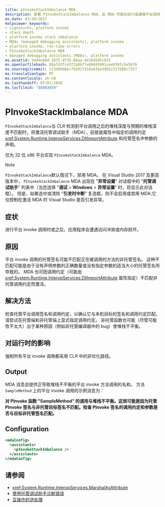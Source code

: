 ```yaml
---
title: pInvokeStackImbalance MDA
description: 查看 PInvokeStackImbalance MDA，此 MDA 可能在执行或遵循平台调用时在访问冲突或内存损坏期间被激活。
ms.date: 03/30/2017
helpviewer_keywords:
- signatures, platform invoke
- stack depth
- platform invoke stack imbalance
- MDAs (managed debugging assistants), platform invoke
- platform invoke, run-time errors
- PInvokeStackImbalance MDA
- managed debugging assistants (MDAs), platform invoke
ms.assetid: 34ddc6bd-1675-4f35-86aa-de1645d5c631
ms.openlocfilehash: 89afd3fce3f2a8bffe88d45991ceeb59fc5e5b76
ms.sourcegitcommit: c23d9666ec75b91741da43ee3d91c317d68c7327
ms.translationtype: MT
ms.contentlocale: zh-CN
ms.lasthandoff: 07/01/2020
ms.locfileid: "85803659"
---
```

# <a name="pinvokestackimbalance-mda"></a>PInvokeStackImbalance MDA

`PInvokeStackImbalance`当 CLR 检测到平台调用之后的堆栈深度与预期的堆栈深度不匹配时，将激活托管调试助手（MDA），前提是属性中指定的调用约定 <xref:System.Runtime.InteropServices.DllImportAttribute> 和托管签名中参数的声明。

仅为 32 位 x86 平台实现 `PInvokeStackImbalance` MDA。

> [!NOTE]
> `PInvokeStackImbalance`默认情况下，禁用 MDA。 在 Visual Studio 2017 及更高版本中， `PInvokeStackImbalance` MDA 出现在 "**异常设置**" 对话框中的 "**托管调试助手**" 列表中（当您选择 "**调试**  >  **Windows**  >  **异常设置**" 时，将显示此对话框）。 但是，如果选中或清除 "**引发时中断**" 复选框，则不会启用或禁用 MDA;它仅控制在激活 MDA 时 Visual Studio 是否引发异常。

## <a name="symptoms"></a>症状

进行平台 invoke 调用时或之后，应用程序会遭遇访问冲突或内存损坏。

## <a name="cause"></a>原因

平台 invoke 调用的托管签名可能不匹配正在被调用的方法的非托管签名。  这种不匹配可能是由于没有声明参数的正确数量或没有指定参数的适当大小的托管签名所导致的。  MDA 也可因调用约定（可能由 <xref:System.Runtime.InteropServices.DllImportAttribute> 属性指定）不匹配非托管调用约定而激活。

## <a name="resolution"></a>解决方法

检查托管平台调用签名和调用约定，以确认它与本机目标的签名和调用约定匹配。  请尝试在托管端和非托管端上显式指定调用约定。 非托管函数也可能（尽管可能性不太大）出于某种原因（例如非托管编译器中的 bug）使堆栈不平衡。

## <a name="effect-on-the-runtime"></a>对运行时的影响

强制所有平台 invoke 调用都采用 CLR 中的非优化路径。

## <a name="output"></a>Output

MDA 消息会提供正导致堆栈不平衡的平台 invoke 方法调用的名称。 方法 `SampleMethod` 上的平台 invoke 调用的示例消息为：

**对 PInvoke 函数 "SampleMethod" 的调用与堆栈不平衡。这很可能是因为托管 PInvoke 签名与非托管目标签名不匹配。检查 PInvoke 签名的调用约定和参数是否与目标非托管签名匹配。**

## <a name="configuration"></a>Configuration

```xml
<mdaConfig>
  <assistants>
    <pInvokeStackImbalance />
  </assistants>
</mdaConfig>
```

## <a name="see-also"></a>请参阅

- <xref:System.Runtime.InteropServices.MarshalAsAttribute>
- [使用托管调试助手诊断错误](diagnosing-errors-with-managed-debugging-assistants.md)
- [互操作封送处理](../interop/interop-marshaling.md)
